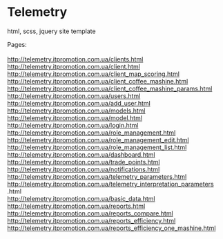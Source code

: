 # Telemetry
html, scss, jquery site template<br/>

Pages:<br/>
<br/>
http://telemetry.itpromotion.com.ua/clients.html<br/>
http://telemetry.itpromotion.com.ua/client.html<br/>
http://telemetry.itpromotion.com.ua/client_map_scoring.html<br/>
http://telemetry.itpromotion.com.ua/client_coffee_mashine.html<br/>
http://telemetry.itpromotion.com.ua/client_coffee_mashine_params.html<br/>
http://telemetry.itpromotion.com.ua/users.html<br/>
http://telemetry.itpromotion.com.ua/add_user.html<br/>
http://telemetry.itpromotion.com.ua/models.html<br/>
http://telemetry.itpromotion.com.ua/model.html<br/>
http://telemetry.itpromotion.com.ua/login.html<br/>
http://telemetry.itpromotion.com.ua/role_management.html<br/>
http://telemetry.itpromotion.com.ua/role_management_edit.html<br/>
http://telemetry.itpromotion.com.ua/role_management_list.html<br/>
http://telemetry.itpromotion.com.ua/dashboard.html<br/>
http://telemetry.itpromotion.com.ua/trade_points.html<br/>
http://telemetry.itpromotion.com.ua/notifications.html<br/>
http://telemetry.itpromotion.com.ua/telemetry_parameters.html<br/>
http://telemetry.itpromotion.com.ua/telemetry_interpretation_parameters
.html<br/>
http://telemetry.itpromotion.com.ua/basic_data.html<br/>
http://telemetry.itpromotion.com.ua/reports.html<br/>
http://telemetry.itpromotion.com.ua/reports_compare.html<br/>
http://telemetry.itpromotion.com.ua/reports_efficiency.html<br/>
http://telemetry.itpromotion.com.ua/reports_efficiency_one_mashine.html<br/>